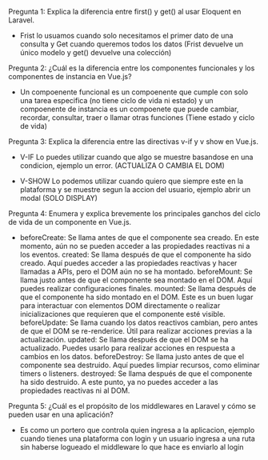 Pregunta 1: Explica la diferencia entre first() y get() al usar Eloquent en Laravel.  
  -  Frist lo usuamos cuando solo necesitamos el primer dato de una consulta y Get cuando queremos todos los datos (Frist devuelve un único modelo y get() devuelve una colección)

Pregunta 2: ¿Cuál es la diferencia entre los componentes funcionales y los 
componentes de instancia en Vue.js?
  - Un compoenente funcional es un compoenente que cumple con solo una tarea especifica (no tiene ciclo de vida ni estado) y un compoenente de instancia es un compoenete que puede cambiar, recordar, consultar, traer o llamar otras funciones (Tiene estado y ciclo de vida)
    
Pregunta 3: Explica la diferencia entre las directivas v-if y v show en Vue.js. 
  - V-IF Lo puedes utilizar cuando que algo se muestre basandose en una condicion, ejemplo un error. (ACTUALIZA O CAMBIA EL DOM)

  - V-SHOW Lo podemos utilizar cuando quiero que siempre este en la plataforma y se muestre segun la accion del usuario, ejemplo abrir un modal (SOLO DISPLAY)

Pregunta 4: Enumera y explica brevemente los principales ganchos del ciclo de 
vida de un componente en Vue.js.  
  - beforeCreate:
      Se llama antes de que el componente sea creado. En este momento, aún no se pueden acceder a las propiedades reactivas ni a los eventos.
created:
      Se llama después de que el componente ha sido creado. Aquí puedes acceder a las propiedades reactivas y hacer llamadas a APIs, pero el DOM aún no se ha montado.
beforeMount:
      Se llama justo antes de que el componente sea montado en el DOM. Aquí puedes realizar configuraciones finales.
mounted:
      Se llama después de que el componente ha sido montado en el DOM. Este es un buen lugar para interactuar con elementos DOM directamente o realizar inicializaciones que requieren que el componente esté visible.
beforeUpdate:
      Se llama cuando los datos reactivos cambian, pero antes de que el DOM se re-renderice. Útil para realizar acciones previas a la actualización.
updated:
      Se llama después de que el DOM se ha actualizado. Puedes usarlo para realizar acciones en respuesta a cambios en los datos.
beforeDestroy:
      Se llama justo antes de que el componente sea destruido. Aquí puedes limpiar recursos, como eliminar timers o listeners.
destroyed:
      Se llama después de que el componente ha sido destruido. A este punto, ya no puedes acceder a las propiedades reactivas ni al DOM.

Pregunta 5: ¿Cuál es el propósito de los middlewares en Laravel y cómo se 
pueden usar en una aplicación? 
  - Es como un portero que controla quien ingresa a la aplicacion, ejemplo cuando tienes una plataforma con login y un usuario ingresa a una ruta sin haberse logueado el middleware lo que hace es enviarlo al login
